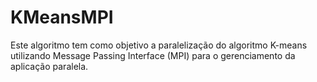 # KMeansMPI

Este algoritmo tem como objetivo a paralelização do algoritmo K-means utilizando Message Passing Interface (MPI) 
para o gerenciamento da aplicação paralela.
